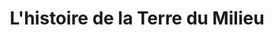 ---
layout: post
title: "L'histoire de la Terre du Milieu"
# date:   2020-11-16 16:08:00 +0200
categories: Fiction
tags:
    - Fantasy
    - Seigneur des Anneaux
excerpt: ...
image:
  path: /images/post-images/2020-12-05-histoire-terre-milieu/main.jpg
  thumbnail: /images/post-images/2020-12-05-histoire-terre-milieu/main-thumb-flat.jpg
  caption: "Photo par [Douglas Bagg](https://unsplash.com/@nzdoug16)"
---